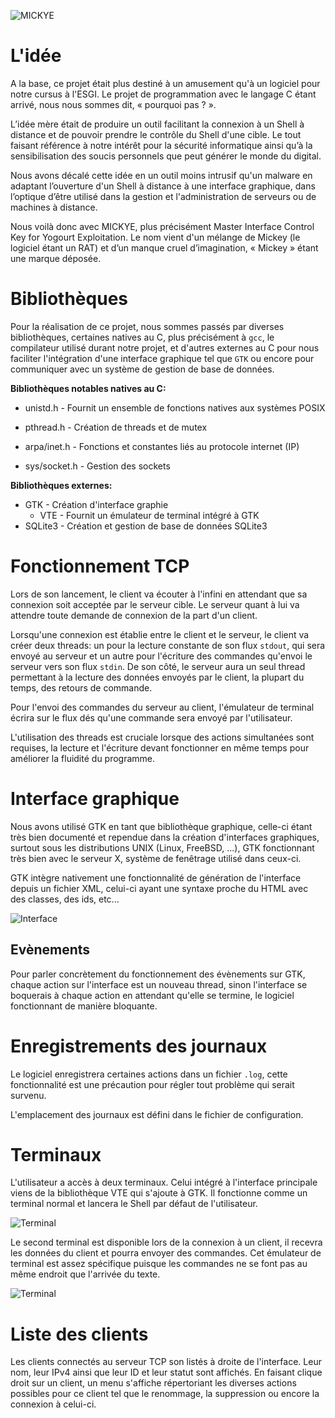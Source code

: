 ![MICKYE](https://raw.githubusercontent.com/QuantumSheep/mickye/master/logo.png)

# L'idée

A la base, ce projet était plus destiné à un amusement qu'à un logiciel pour notre cursus à l'ESGI. Le projet de programmation avec le langage C étant arrivé, nous nous sommes dit, « pourquoi pas ? ».

L’idée mère était de produire un outil facilitant la connexion à un Shell à distance et de pouvoir prendre le contrôle du Shell d'une cible. Le tout faisant référence à notre intérêt pour la sécurité informatique ainsi qu’à la sensibilisation des soucis personnels que peut générer le monde du digital.

Nous avons décalé cette idée en un outil moins intrusif qu'un malware en adaptant l’ouverture d'un Shell à distance à une interface graphique, dans l’optique d’être utilisé dans la gestion et l'administration de serveurs ou de machines à distance.

Nous voilà donc avec MICKYE, plus précisément Master Interface Control Key for Yogourt Exploitation. Le nom vient d'un mélange de Mickey (le logiciel étant un RAT) et d’un manque cruel d’imagination, « Mickey » étant une marque déposée.



# Bibliothèques

Pour la réalisation de ce projet, nous sommes passés par diverses bibliothèques, certaines natives au C, plus précisément à `gcc`, le compilateur utilisé durant notre projet, et d'autres externes au C pour nous faciliter l'intégration d'une interface graphique tel que `GTK` ou encore pour communiquer avec un système de gestion de base de données.



**Bibliothèques notables natives au C:**

- unistd.h - Fournit un ensemble de fonctions natives aux systèmes POSIX

- pthread.h - Création de threads et de mutex
- arpa/inet.h - Fonctions et constantes liés au protocole internet (IP)
- sys/socket.h - Gestion des sockets



**Bibliothèques externes:**

- GTK - Création d'interface graphie
  - VTE - Fournit un émulateur de terminal intégré à GTK
- SQLite3 - Création et gestion de base de données SQLite3



# Fonctionnement TCP

Lors de son lancement, le client va écouter à l'infini en attendant que sa connexion soit acceptée par le serveur cible. Le serveur quant à lui va attendre toute demande de connexion de la part d'un client.

Lorsqu'une connexion est établie entre le client et le serveur, le client va créer deux threads: un pour la lecture constante de son flux `stdout`, qui sera envoyé au serveur et un autre pour l'écriture des commandes qu'envoi le serveur vers son flux `stdin`. De son côté, le serveur aura un seul thread permettant à la lecture des données envoyés par le client, la plupart du temps, des retours de commande.

Pour l'envoi des commandes du serveur au client, l'émulateur de terminal écrira sur le flux dés qu'une commande sera envoyé par l'utilisateur.



L'utilisation des threads est cruciale lorsque des actions simultanées sont requises, la lecture et l'écriture devant fonctionner en même temps pour améliorer la fluidité du programme.



# Interface graphique

Nous avons utilisé GTK en tant que bibliothèque graphique, celle-ci étant très bien documenté et rependue dans la création d'interfaces graphiques, surtout sous les distributions UNIX (Linux, FreeBSD, ...), GTK fonctionnant très bien avec le serveur X, système de fenêtrage utilisé dans ceux-ci.

GTK intègre nativement une fonctionnalité de génération de l'interface depuis un fichier XML, celui-ci ayant une syntaxe proche du HTML avec des classes, des ids, etc...



![Interface](https://raw.githubusercontent.com/QuantumSheep/mickye/master/papers/img/full-interface.png)



## Evènements

Pour parler concrètement du fonctionnement des évènements sur GTK, chaque action sur l'interface est un nouveau thread, sinon l'interface se boquerais à chaque action en attendant qu'elle se termine, le logiciel fonctionnant de manière bloquante.



# Enregistrements des journaux

Le logiciel enregistrera certaines actions dans un fichier `.log`, cette fonctionnalité est une précaution pour régler tout problème qui serait survenu. 

L'emplacement des journaux est défini dans le fichier de configuration.



# Terminaux

L'utilisateur a accès à deux terminaux. Celui intégré à l'interface principale viens de la bibliothèque VTE qui s'ajoute à GTK. Il fonctionne comme un terminal normal et lancera le Shell par défaut de l'utilisateur.

![Terminal](https://raw.githubusercontent.com/QuantumSheep/mickye/master/papers/img/integrated-terminal.png)



Le second terminal est disponible lors de la connexion à un client, il recevra les données du client et pourra envoyer des commandes. Cet émulateur de terminal est assez spécifique puisque les commandes ne se font pas au même endroit que l'arrivée du texte.



![Terminal](https://raw.githubusercontent.com/QuantumSheep/mickye/master/papers/img/sub-terminal.png)





# Liste des clients

Les clients connectés au serveur TCP son listés à droite de l'interface. Leur nom, leur IPv4 ainsi que leur ID et leur statut sont affichés. En faisant clique droit sur un client, un menu s'affiche répertoriant les diverses actions possibles pour ce client tel que le renommage, la suppression ou encore la connexion à celui-ci.